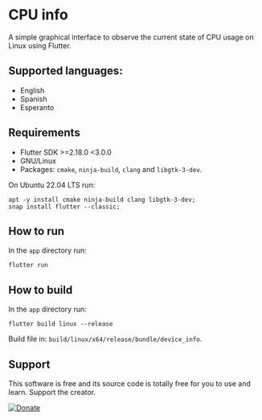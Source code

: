 # CPU info

A simple graphical interface to observe the current state of CPU usage on Linux using Flutter.


## Supported languages:

- English
- Spanish
- Esperanto

## Requirements

- Flutter SDK >=2.18.0 <3.0.0
- GNU/Linux
- Packages: `cmake`, `ninja-build`, `clang` and `libgtk-3-dev`.

On Ubuntu 22.04 LTS run:

```
apt -y install cmake ninja-build clang libgtk-3-dev;
snap install flutter --classic;
```

## How to run

In the `app` directory run:

```
flutter run
```

## How to build

In the `app` directory run:

```
flutter build linux --release
```

Build file in: `build/linux/x64/release/bundle/device_info`.

## Support

This software is free and its source code is totally free for you to use and learn. Support the creator.

[![Donate](https://img.shields.io/badge/Donate-PayPal-green.svg)](https://www.paypal.com/donate/?hosted_button_id=KM2KBE8F982KS)